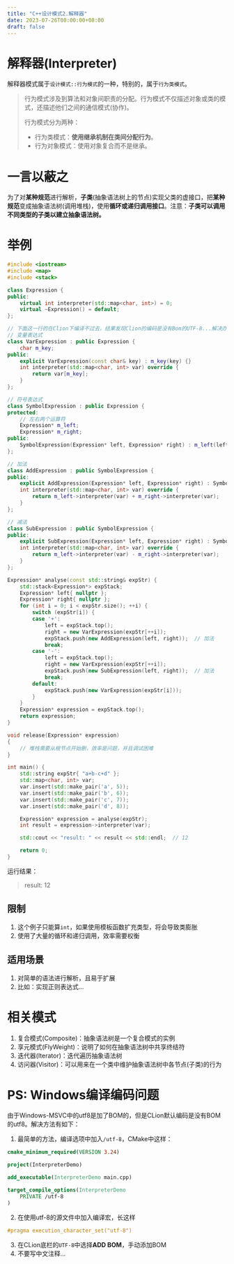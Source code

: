 ```yaml
---
title: "C++设计模式2.解释器"
date: 2023-07-26T00:00:00+08:00
draft: false
---
```



# 解释器(Interpreter)

解释器模式属于`设计模式::行为模式`的一种，特别的，属于`行为类模式`。

> 行为模式涉及到算法和对象间职责的分配。行为模式不仅描述对象或类的模式，还描述他们之间的通信模式(协作)。
>
> 行为模式分为两种：
>
> * 行为类模式：**使用继承机制在类间分配行为**。
> * 行为对象模式：使用对象复合而不是继承。

# 一言以蔽之

为了对**某种规范**进行解析，**子类**(抽象语法树上的节点)实现父类的虚接口，把**某种规范**变成抽象语法树(调用堆栈)，使用**循环或递归调用接口**。注意：**子类可以调用不同类型的子类以建立抽象语法树。**

# 举例

```cpp
#include <iostream>
#include <map>
#include <stack>

class Expression {
public:
    virtual int interpreter(std::map<char, int>) = 0;
    virtual ~Expression() = default;
};

// 下面这一行的在Clion下编译不过去，结果发现Clion的编码是没有Bom的UTF-8...解决办法：....太长了，放下面
// 变量表达式
class VarExpression : public Expression {
    char m_key;
public:
    explicit VarExpression(const char& key) : m_key(key) {}
    int interpreter(std::map<char, int> var) override {
        return var[m_key];
    }
};

// 符号表达式
class SymbolExpression : public Expression {
protected:
    // 左右两个运算符
    Expression* m_left;
    Expression* m_right;
public:
    SymbolExpression(Expression* left, Expression* right) : m_left(left), m_right(right) {}
};

// 加法
class AddExpression : public SymbolExpression {
public:
    explicit AddExpression(Expression* left, Expression* right) : SymbolExpression(left, right) {}
    int interpreter(std::map<char, int> var) override {
        return m_left->interpreter(var) + m_right->interpreter(var);
    }
};

// 减法
class SubExpression : public SymbolExpression {
public:
    explicit SubExpression(Expression* left, Expression* right) : SymbolExpression(left, right) {}
    int interpreter(std::map<char, int> var) override {
        return m_left->interpreter(var) - m_right->interpreter(var);
    }
};

Expression* analyse(const std::string& expStr) {
    std::stack<Expression*> expStack;
    Expression* left{ nullptr };
    Expression* right{ nullptr };
    for (int i = 0; i < expStr.size(); ++i) {
        switch (expStr[i]) {
        case '+':
            left = expStack.top();
            right = new VarExpression(expStr[++i]);
            expStack.push(new AddExpression(left, right));  // 加法
            break;
        case '-':
            left = expStack.top();
            right = new VarExpression(expStr[++i]);
            expStack.push(new SubExpression(left, right));  // 加法
            break;
        default:
            expStack.push(new VarExpression(expStr[i]));
        }
    }
    Expression* expression = expStack.top();
    return expression;
}

void release(Expression* expression)
{
    // 堆栈需要从根节点开始删，效率是问题，并且调试困难
}

int main() {
    std::string expStr{ "a+b-c+d" };
    std::map<char, int> var;
    var.insert(std::make_pair('a', 5));
    var.insert(std::make_pair('b', 6));
    var.insert(std::make_pair('c', 7));
    var.insert(std::make_pair('d', 8));

    Expression* expression = analyse(expStr);
    int result = expression->interpreter(var);

    std::cout << "result: " << result << std::endl;  // 12

    return 0;
}
```

运行结果：

> result: 12

## 限制

1. 这个例子只能算`int`，如果使用模板函数扩充类型，将会导致类膨胀
2. 使用了大量的循环和递归调用，效率需要权衡

## 适用场景

1. 对简单的语法进行解析，且易于扩展
2. 比如：实现正则表达式...

# 相关模式

1. 复合模式(Composite)：抽象语法树是一个复合模式的实例
2. 享元模式(FlyWeight)：说明了如何在抽象语法树中共享终结符
3. 迭代器(Iterator)：迭代遍历抽象语法树
4. 访问器(Visitor)：可以用来在一个类中维护抽象语法树中各节点(子类)的行为



# PS: Windows编译编码问题

由于Windows-MSVC中的utf8是加了BOM的，但是CLion默认编码是没有BOM的utf8。解决方法有如下：

1. 最简单的方法，编译选项中加入`/utf-8`，CMake中这样：

```cmake
cmake_minimum_required(VERSION 3.24)

project(InterpreterDemo)

add_executable(InterpreterDemo main.cpp)

target_compile_options(InterpreterDemo
    PRIVATE /utf-8
)
```

2. 在使用utf-8的源文件中加入编译宏，长这样

```cpp
#pragma execution_character_set("utf-8")
```

3. 在CLion底栏的`UTF-8`中选择**ADD BOM**，手动添加BOM
4. 不要写中文注释...